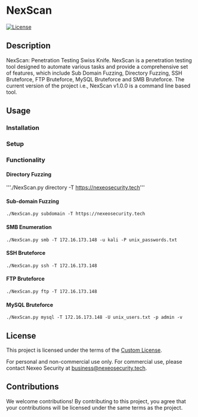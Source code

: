# NexScan

[![License](https://img.shields.io/badge/license-Custom%20License-blue.svg)](./LICENSE)

## Description

NexScan: Penetration Testing Swiss Knife.
NexScan is a penetration testing tool designed to automate various tasks and provide a comprehensive set of features, which include Sub Domain Fuzzing, Directory Fuzzing, SSH Bruteforce, FTP Bruteforce, MySQL Bruteforce and SMB Bruteforce. The current version of the project i.e., NexScan v1.0.0 is a command line based tool.

## Usage

### Installation

### Setup

### Functionality

#### Directory Fuzzing
'''./NexScan.py directory -T https://nexeosecurity.tech'''

#### Sub-domain Fuzzing
```./NexScan.py subdomain -T https://nexeosecurity.tech```

#### SMB Enumeration
```./NexScan.py smb -T 172.16.173.148 -u kali -P unix_passwords.txt```

#### SSH Bruteforce
```./NexScan.py ssh -T 172.16.173.148```

#### FTP Bruteforce
```./NexScan.py ftp -T 172.16.173.148```

#### MySQL Bruteforce
```./NexScan.py mysql -T 172.16.173.148 -U unix_users.txt -p admin -v```

## License

This project is licensed under the terms of the [Custom License](./LICENSE).

For personal and non-commercial use only. For commercial use, please contact Nexeo Security at business@nexeosecurity.tech.

## Contributions

We welcome contributions! By contributing to this project, you agree that your contributions will be licensed under the same terms as the project.
